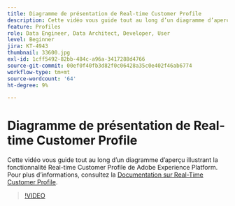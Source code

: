 ```yaml
---
title: Diagramme de présentation de Real-time Customer Profile
description: Cette vidéo vous guide tout au long d’un diagramme d’aperçu illustrant la fonctionnalité Real-time Customer Profile de Adobe Experience Platform.
feature: Profiles
role: Data Engineer, Data Architect, Developer, User
level: Beginner
jira: KT-4943
thumbnail: 33600.jpg
exl-id: 1cff5492-82bb-484c-a96a-3417288d4766
source-git-commit: 00ef0f40fb3d82f0c06428a35c0e402f46ab6774
workflow-type: tm+mt
source-wordcount: '64'
ht-degree: 9%

---
```


# Diagramme de présentation de Real-time Customer Profile

Cette vidéo vous guide tout au long d’un diagramme d’aperçu illustrant la fonctionnalité Real-time Customer Profile de Adobe Experience Platform. Pour plus d’informations, consultez la [Documentation sur Real-Time Customer Profile](https://experienceleague.adobe.com/docs/experience-platform/profile/home.html?lang=fr).

>[!VIDEO](https://video.tv.adobe.com/v/33600?learn=on)
